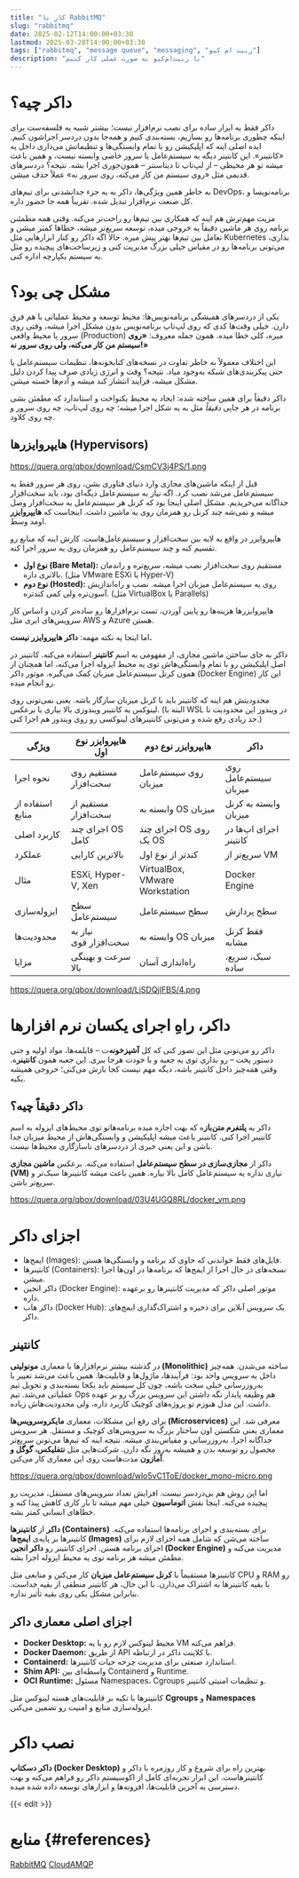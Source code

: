 ```yaml
---
title: "کار با RabbitMQ"
slug: "rabbitmq"
date: 2025-02-12T14:00:00+03:30
lastmod: 2025-03-28T14:00:00+03:30
tags: ["rabbitmq", "message queue", "messaging", "ربیت ام کیو"]
description: "با ربیت‌ام‌کیو به صورت عملی کار کنیم"
---
```


# داکر چیه؟

داکر فقط یه ابزار ساده برای نصب نرم‌افزار نیست؛ بیشتر شبیه یه فلسفه‌ست برای اینکه چطوری برنامه‌ها رو بسازیم، بسته‌بندی کنیم و همه‌جا بدون دردسر اجراشون کنیم.
ایده اصلی اینه که اپلیکیشن رو با تمام وابستگی‌ها و تنظیماتش می‌ذاری داخل یه «کانتینر». این کانتینر دیگه به سیستم‌عامل یا سرور خاصی وابسته نیست، و همین باعث میشه تو هر محیطی – از لپ‌تاپ تا دیتاسنتر – همون‌جوری اجرا بشه. نتیجه؟ دردسرهای قدیمی مثل «روی سیستم من کار می‌کنه، روی سرور نه» عملاً حذف میشن.

به خاطر همین ویژگی‌ها، داکر به یه جزء جدانشدنی برای تیم‌های DevOps، برنامه‌نویسا و کل صنعت نرم‌افزار تبدیل شده. تقریباً همه جا حضور داره.

مزیت مهم‌ترش هم اینه که همکاری بین تیم‌ها رو راحت‌تر می‌کنه. وقتی همه مطمئنن برنامه روی هر ماشین دقیقاً یه خروجی میده، توسعه سریع‌تر میشه، خطاها کمتر میشن و تعامل بین تیم‌ها بهتر پیش میره. حالا اگه داکر رو کنار ابزارهایی مثل Kubernetes بذاری، می‌تونی برنامه‌ها رو در مقیاس خیلی بزرگ مدیریت کنی و زیرساخت‌های پیچیده رو مثل یه سیستم یکپارچه اداره کنی.

# مشکل چی بود؟

یکی از دردسرهای همیشگی برنامه‌نویس‌ها: محیط توسعه و محیط عملیاتی با هم فرق دارن. خیلی وقت‌ها کدی که روی لپ‌تاپ برنامه‌نویس بدون مشکل اجرا میشه، وقتی روی سرور یا محیط واقعی (Production) میره، کلی خطا میده. همون جمله معروف: **«روی سیستم من کار می‌کنه، ولی روی سرور نه!»**

این اختلاف معمولاً به خاطر تفاوت در نسخه‌های کتابخونه‌ها، تنظیمات سیستم‌عامل یا حتی پیکربندی‌های شبکه به‌وجود میاد. نتیجه؟ وقت و انرژی زیادی صرف پیدا کردن دلیل مشکل میشه، فرآیند انتشار کند میشه و آدم‌ها خسته میشن.

داکر دقیقاً برای همین ساخته شده: ایجاد یه محیط یکنواخت و استاندارد که مطمئن بشی برنامه در هر جایی *دقیقاً* مثل به یه شکل اجرا میشه؛ چه روی لپ‌تاپ، چه روی سرور و چه روی کلاود.

## هایپروایزرها (Hypervisors)

https://quera.org/qbox/download/CsmCV3j4PS/1.png

قبل از اینکه ماشین‌های مجازی وارد دنیای فناوری بشن، روی هر سرور فقط یه سیستم‌عامل می‌شد نصب کرد. اگه نیاز به سیستم‌عامل دیگه‌ای بود، باید سخت‌افزار جداگانه می‌خریدیم. مشکل اصلی اینجا بود که کرنل هر سیستم‌عامل به سخت‌افزار وصل میشه و نمی‌شه چند کرنل رو همزمان روی یه ماشین داشت. اینجاست که **هایپروایزر** اومد وسط.

هایپروایزر در واقع یه لایه بین سخت‌افزار و سیستم‌عامل‌هاست. کارش اینه که منابع رو تقسیم کنه و چند سیستم‌عامل رو همزمان روی یه سرور اجرا کنه.

* **نوع اول (Bare Metal):** مستقیم روی سخت‌افزار نصب میشه، سریع‌تره و راندمان بالاتری داره. (مثل VMware ESXi یا Hyper-V)
* **نوع دوم (Hosted):** روی یه سیستم‌عامل میزبان اجرا میشه. نصب و راه‌اندازیش آسون‌تره ولی کمی کندتره. (مثل VirtualBox یا Parallels)

هایپروایزرها هزینه‌ها رو پایین آوردن، تست نرم‌افزارها رو ساده‌تر کردن و اساس کار سرویس‌های ابری مثل AWS و Azure هستن.

اما اینجا یه نکته مهمه: **داکر هایپروایزر نیست.**

داکر به جای ساختن ماشین مجازی، از مفهومی به اسم **کانتینر** استفاده می‌کنه. کانتینر در اصل اپلیکیشن رو با تمام وابستگی‌هاش توی یه محیط ایزوله اجرا می‌کنه، اما همچنان از همون کرنل سیستم‌عامل میزبان کمک می‌گیره. موتور داکر (Docker Engine) این کار رو انجام میده.

محدودیتش هم اینه که کانتینر باید با کرنل میزبان سازگار باشه. یعنی نمی‌تونی روی لینوکس یه کانتینر ویندوزی بالا بیاری یا برعکس. (البته با WSL در ویندوز این محدودیت تا حد زیادی رفع شده و می‌تونی کانتینرهای لینوکسی رو روی ویندوز هم اجرا کنی.)

| ویژگی            | هایپروایزر نوع اول    | هایپروایزر نوع دوم             | داکر                   |
| ---------------- | --------------------- | ------------------------------ | ---------------------- |
| نحوه اجرا        | مستقیم روی سخت‌افزار  | روی سیستم‌عامل میزبان          | روی سیستم‌عامل میزبان  |
| استفاده از منابع | مستقیم از سخت‌افزار   | وابسته به OS میزبان            | وابسته به کرنل میزبان  |
| کاربرد اصلی      | اجرای چند OS کامل     | اجرای چند OS روی یک OS         | اجرای اپ‌ها در کانتینر |
| عملکرد           | بالاترین کارایی       | کندتر از نوع اول               | سریع‌تر از VM          |
| مثال             | ESXi, Hyper-V, Xen    | VirtualBox, VMware Workstation | Docker Engine          |
| ایزوله‌سازی      | سطح سیستم‌عامل        | سطح سیستم‌عامل                 | سطح پردازش             |
| محدودیت‌ها       | نیاز به سخت‌افزار قوی | وابسته به OS میزبان            | فقط کرنل مشابه         |
| مزایا            | سرعت و بهینگی بالا    | راه‌اندازی آسان                | سبک، سریع، ساده        |

https://quera.org/qbox/download/LiSDQjIFBS/4.png

# داکر، راهِ اجرای یکسان نرم افزارها

داکر رو می‌تونی مثل این تصور کنی که کل **آشپزخونه**‌ت – قابلمه‌ها، مواد اولیه و حتی دستور پخت – رو بذاری توی یه جعبه و با خودت هرجا ببری. این جعبه همون **کانتینر**ه. وقتی همه‌چیز داخل کانتینر باشه، دیگه مهم نیست کجا بازش می‌کنی؛ خروجی همیشه یکیه.

## داکر دقیقاً چیه؟

داکر یه **پلتفرم متن‌باز**ه که بهت اجازه میده برنامه‌هاتو توی محیط‌های ایزوله به اسم کانتینر اجرا کنی. کانتینر باعث میشه اپلیکیشن و وابستگی‌هاش از محیط میزبان جدا باشن و این یعنی خبری از دردسرهای ناسازگاری محیط‌ها نیست.

داکر از **مجازی‌سازی در سطح سیستم‌عامل** استفاده می‌کنه. برعکس **ماشین مجازی (VM)** نیازی نداره یه سیستم‌عامل کامل بالا بیاره. همین باعث میشه کانتینرها سبک‌تر و سریع‌تر باشن.

https://quera.org/qbox/download/03U4UGQ8RL/docker_vm.png

# اجزای داکر

* ایمج‌ها (Images): فایل‌های فقط خواندنی که حاوی کد برنامه و وابستگی‌ها هستن.
* کانتینرها (Containers): نسخه‌های در حال اجرا از ایمج‌ها که برنامه‌ها در اون‌ها اجرا میشن.
* داکر انجین (Docker Engine): موتور اصلی داکر که مدیریت کانتینرها رو برعهده داره.
* داکر هاب (Docker Hub): یک سرویس آنلاین برای ذخیره و اشتراک‌گذاری ایمج‌های داکر.

## کانتینر

در گذشته بیشتر نرم‌افزارها با معماری **مونو‌لیتی (Monolithic)** ساخته می‌شدن. همه‌چیز داخل یه سرویس واحد بود: فرآیندها، ماژول‌ها و قابلیت‌ها. همین باعث می‌شد تغییر یا به‌روزرسانی خیلی سخت باشه، چون کل سیستم باید یکجا بسته‌بندی و تحویل تیم عملیاتی می‌شد. تیم Ops هم وظیفه پایدار نگه داشتن این سرویس بزرگ رو بر عهده داشت. این مدل هنوزم تو پروژه‌های کوچیک کاربرد داره، ولی محدودیت‌هاش زیاده.

برای رفع این مشکلات، معماری **مایکروسرویس‌ها (Microservices)** معرفی شد. این معماری یعنی شکستن اون ساختار بزرگ به سرویس‌های کوچیک و مستقل. هر سرویس جداگانه اجرا، به‌روزرسانی و مقیاس‌بندی میشه. نتیجه اینه که تیم‌ها می‌تونن سریع‌تر محصول رو توسعه بدن و همیشه به‌روز نگه دارن. شرکت‌هایی مثل **نتفلیکس، گوگل و آمازون** مدت‌هاست روی این معماری کار می‌کنن.

https://quera.org/qbox/download/wlo5vC1ToE/docker_mono-micro.png

اما این روش هم بی‌دردسر نیست. افزایش تعداد سرویس‌های مستقل، مدیریت رو پیچیده می‌کنه. اینجا نقش **اتوماسیون** خیلی مهم میشه تا بار کاری کاهش پیدا کنه و خطاهای انسانی کمتر بشه.

**داکر** از **کانتینرها (Containers)** برای بسته‌بندی و اجرای برنامه‌ها استفاده می‌کنه. کانتینرها بر پایه‌ی **ایمج‌ها (Images)** ساخته می‌شن که شامل همه اجزای لازم برای اجرای برنامه هستن. اجرای کانتینر رو **داکر انجین (Docker Engine)** مدیریت می‌کنه و مطمئن میشه هر برنامه توی یه محیط ایزوله اجرا بشه.

کانتینرها مستقیماً با **کرنل سیستم‌عامل میزبان** کار می‌کنن و منابعی مثل CPU و RAM رو با بقیه کانتینرها به اشتراک می‌ذارن. با این حال، هر کانتینر منطقی از بقیه جداست. بنابراین مشکل یکی روی بقیه تأثیر نداره.

## اجزای اصلی معماری داکر

* **Docker Desktop:** محیط لینوکس لازم رو با یه VM فراهم می‌کنه.
* **Docker Daemon:** از طریق API با کلاینت داکر در ارتباطه.
* **Containerd:** استاندارد صنعتی برای مدیریت چرخه حیات کانتینرها.
* **Shim API:** واسطه‌ای بین Containerd و Runtime.
* **OCI Runtime:** مسئول Namespaces، Cgroups و تنظیمات امنیتی کانتینر.

کانتینرها با تکیه بر قابلیت‌های هسته لینوکس مثل **Cgroups** و **Namespaces** ایزوله‌سازی منابع و امنیت رو تضمین می‌کنن.

# نصب داکر

**داکر دسکتاپ (Docker Desktop)** بهترین راه برای شروع و کار روزمره با داکر و کانتینرهاست. این ابزار تجربه‌ای کامل از اکوسیستم داکر رو فراهم می‌کنه و بهت دسترسی به آخرین قابلیت‌ها، افزونه‌ها و ابزارهای توسعه داده شده میده.


{{< edit >}}

# منابع {#references}
[RabbitMQ](https://rabbitmq.com/)
[CloudAMQP](https://cloudamqp.com/)